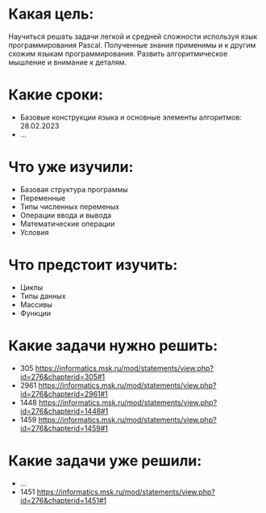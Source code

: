 # Какая цель:

Научиться решать задачи легкой и средней сложности используя язык программирования Pascal. Полученные знания применимы и к другим схожим языкам программирования. Развить алгоритмическое мышление и внимание к деталям.

# Какие сроки:

- Базовые конструкции языка и основные элементы алгоритмов: 28.02.2023
- ...

# Что уже изучили:

- Базовая структура программы
- Переменные
- Типы численных переменых
- Операции ввода и вывода
- Математические операции
- Условия

# Что предстоит изучить:

- Циклы
- Типы данных
- Массивы
- Функции

# Какие задачи нужно решить:

- 305 https://informatics.msk.ru/mod/statements/view.php?id=276&chapterid=305#1
- 2961 https://informatics.msk.ru/mod/statements/view.php?id=276&chapterid=2961#1
- 1448 https://informatics.msk.ru/mod/statements/view.php?id=276&chapterid=1448#1
- 1459 https://informatics.msk.ru/mod/statements/view.php?id=276&chapterid=1459#1

# Какие задачи уже решили:

- ...
- 1451 https://informatics.msk.ru/mod/statements/view.php?id=276&chapterid=1451#1
